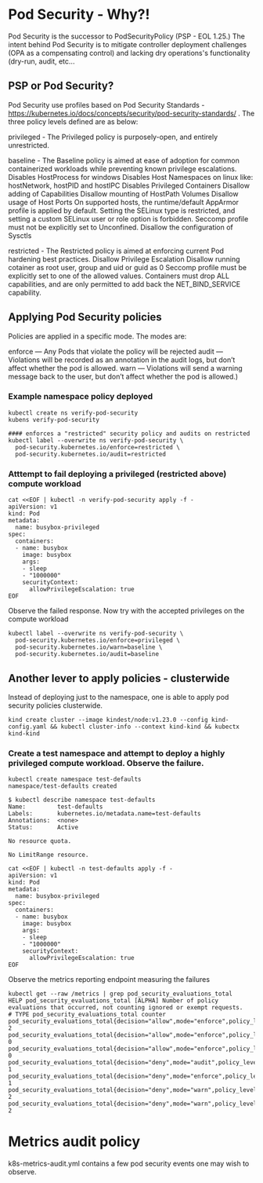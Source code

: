 # Pod Security - Why?!
Pod Security is the successor to PodSecurityPolicy (PSP - EOL 1.25.) The intent behind Pod Security is to mitigate controller deployment challenges (OPA as a compensating control) and lacking dry operations's functionality (dry-run, audit, etc...


## PSP or Pod Security?
Pod Security use profiles based on Pod Security Standards - https://kubernetes.io/docs/concepts/security/pod-security-standards/ . The three policy levels defined are as below:

privileged - The Privileged policy is purposely-open, and entirely unrestricted.

baseline - The Baseline policy is aimed at ease of adoption for common containerized workloads while preventing known privilege escalations.
Disables HostProcess for windows
Disables Host Namespaces on linux like: hostNetwork, hostPID and hostIPC
Disables Privileged Containers
Disallow adding of Capabilities
Disallow mounting of HostPath Volumes
Disallow usage of Host Ports
On supported hosts, the runtime/default AppArmor profile is applied by default.
Setting the SELinux type is restricted, and setting a custom SELinux user or role option is forbidden.
Seccomp profile must not be explicitly set to Unconfined.
Disallow the configuration of Sysctls

restricted - The Restricted policy is aimed at enforcing current Pod hardening best practices.
Disallow Privilege Escalation
Disallow running cotainer as root user, group and uid or guid as 0
Seccomp profile must be explicitly set to one of the allowed values.
Containers must drop ALL capabilities, and are only permitted to add back the NET_BIND_SERVICE capability.

## Applying Pod Security policies
Policies are applied in a specific mode. The modes are:

enforce — Any Pods that violate the policy will be rejected
audit — Violations will be recorded as an annotation in the audit logs, but don’t affect whether the pod is allowed.
warn — Violations will send a warning message back to the user, but don’t affect whether the pod is allowed.)


### Example namespace policy deployed
```
kubectl create ns verify-pod-security
kubens verify-pod-security

#### enforces a "restricted" security policy and audits on restricted
kubectl label --overwrite ns verify-pod-security \
  pod-security.kubernetes.io/enforce=restricted \
  pod-security.kubernetes.io/audit=restricted
```

### Atttempt to fail deploying a privileged (restricted above) compute workload
```
cat <<EOF | kubectl -n verify-pod-security apply -f -
apiVersion: v1
kind: Pod
metadata:
  name: busybox-privileged
spec:
  containers:
  - name: busybox
    image: busybox
    args:
    - sleep
    - "1000000"
    securityContext:
      allowPrivilegeEscalation: true
EOF
```

Observe the failed response.  Now try with the accepted privileges on the compute workload
```
kubectl label --overwrite ns verify-pod-security \
  pod-security.kubernetes.io/enforce=privileged \
  pod-security.kubernetes.io/warn=baseline \
  pod-security.kubernetes.io/audit=baseline
```


## Another lever to apply policies - clusterwide
Instead of deploying just to the namespace, one is able to apply pod security policies clusterwide.
```
kind create cluster --image kindest/node:v1.23.0 --config kind-config.yaml && kubectl cluster-info --context kind-kind && kubectx kind-kind
```

### Create a test namespace and attempt to deploy a highly privileged compute workload.  Observe the failure.
```
kubectl create namespace test-defaults
namespace/test-defaults created

$ kubectl describe namespace test-defaults
Name:         test-defaults
Labels:       kubernetes.io/metadata.name=test-defaults
Annotations:  <none>
Status:       Active

No resource quota.

No LimitRange resource.

cat <<EOF | kubectl -n test-defaults apply -f -
apiVersion: v1
kind: Pod
metadata:
  name: busybox-privileged
spec:
  containers:
  - name: busybox
    image: busybox
    args:
    - sleep
    - "1000000"
    securityContext:
      allowPrivilegeEscalation: true
EOF
```
Observe the metrics reporting endpoint measuring the failures
```
kubectl get --raw /metrics | grep pod_security_evaluations_total
HELP pod_security_evaluations_total [ALPHA] Number of policy evaluations that occurred, not counting ignored or exempt requests.
# TYPE pod_security_evaluations_total counter
pod_security_evaluations_total{decision="allow",mode="enforce",policy_level="baseline",policy_version="latest",request_operation="create",resource="pod",subresource=""} 2
pod_security_evaluations_total{decision="allow",mode="enforce",policy_level="privileged",policy_version="latest",request_operation="create",resource="pod",subresource=""} 0
pod_security_evaluations_total{decision="allow",mode="enforce",policy_level="privileged",policy_version="latest",request_operation="update",resource="pod",subresource=""} 0
pod_security_evaluations_total{decision="deny",mode="audit",policy_level="baseline",policy_version="latest",request_operation="create",resource="pod",subresource=""} 1
pod_security_evaluations_total{decision="deny",mode="enforce",policy_level="baseline",policy_version="latest",request_operation="create",resource="pod",subresource=""} 1
pod_security_evaluations_total{decision="deny",mode="warn",policy_level="restricted",policy_version="latest",request_operation="create",resource="controller",subresource=""} 2
pod_security_evaluations_total{decision="deny",mode="warn",policy_level="restricted",policy_version="latest",request_operation="create",resource="pod",subresource=""} 2
```


# Metrics audit policy
k8s-metrics-audit.yml contains a few pod security events one may wish to observe.  
